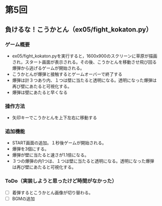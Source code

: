 # 第5回
## 負けるな！こうかとん（ex05/fight_kokaton.py）
### ゲーム概要
- ex05/fight_kokaton.pyを実行すると，1600x900のスクリーンに草原が描画され，スタート画面が表示される。その後、こうかとんを移動させ飛び回る爆弾から逃げるゲームが開始される。
- こうかとんが爆弾と接触するとゲームオーバーで終了する
- 爆弾は計３つあり内、１つは壁に当たると透明になる。透明になった爆弾は再び壁にあたると可視化する。
- 爆弾は壁にあたると早くなる
### 操作方法
- 矢印キーでこうかとんを上下左右に移動する
### 追加機能
- START画面の追加。１秒後ゲームが開始される。
- 爆弾を3個にする。
- 爆弾が壁に当たると速さが1.1倍になる。
- ３つの爆弾の内1つは、１つは壁に当たると透明になる。透明になった爆弾は再び壁にあたると可視化する。
### ToDo（実装しようと思ったけど時間がなかった）
- [ ] 着弾するとこうかとん画像が切り替わる。
- [ ] BGMの追加